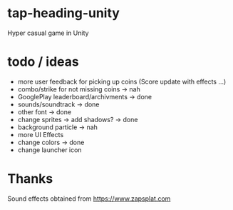 # tap-heading-unity
 Hyper casual game in Unity

 # todo / ideas

 - more user feedback for picking up coins (Score update with effects ...)
 - combo/strike for not missing coins -> nah
 - GooglePlay leaderboard/archivments -> done
 - sounds/soundtrack -> done
 - other font -> done
 - change sprites -> add shadows? -> done
 - background particle -> nah
 - more UI Effects 
 - change colors -> done
 - change launcher icon

# Thanks

Sound effects obtained from https://www.zapsplat.com

